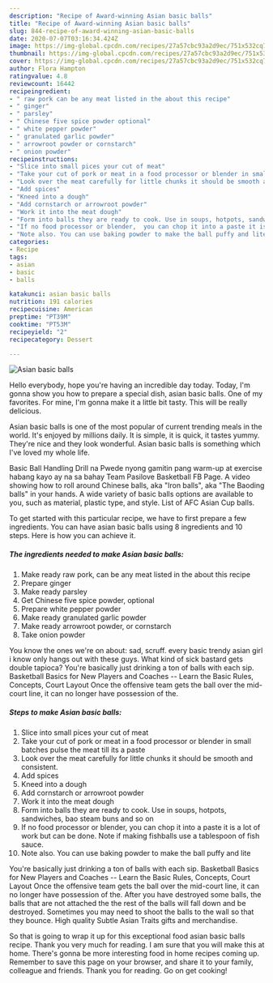 ```yaml
---
description: "Recipe of Award-winning Asian basic balls"
title: "Recipe of Award-winning Asian basic balls"
slug: 844-recipe-of-award-winning-asian-basic-balls
date: 2020-07-07T03:16:34.424Z
image: https://img-global.cpcdn.com/recipes/27a57cbc93a2d9ec/751x532cq70/asian-basic-balls-recipe-main-photo.jpg
thumbnail: https://img-global.cpcdn.com/recipes/27a57cbc93a2d9ec/751x532cq70/asian-basic-balls-recipe-main-photo.jpg
cover: https://img-global.cpcdn.com/recipes/27a57cbc93a2d9ec/751x532cq70/asian-basic-balls-recipe-main-photo.jpg
author: Flora Hampton
ratingvalue: 4.8
reviewcount: 16442
recipeingredient:
- " raw pork can be any meat listed in the about this recipe"
- " ginger"
- " parsley"
- " Chinese five spice powder optional"
- " white pepper powder"
- " granulated garlic powder"
- " arrowroot powder or cornstarch"
- " onion powder"
recipeinstructions:
- "Slice into small pices your cut of meat"
- "Take your cut of pork or meat in a food processor or blender in small batches pulse the meat till its a paste"
- "Look over the meat carefully for little chunks it should be smooth and consistent."
- "Add spices"
- "Kneed into a dough"
- "Add cornstarch or arrowroot powder"
- "Work it into the meat dough"
- "Form into balls they are ready to cook. Use in soups, hotpots, sandwiches,  bao steam buns and so on"
- "If no food processor or blender,  you can chop it into a paste it is a lot of work but can be done. Note if making fishballs use a tablespoon of fish sauce."
- "Note also. You can use baking powder to make the ball puffy and lite"
categories:
- Recipe
tags:
- asian
- basic
- balls

katakunci: asian basic balls 
nutrition: 191 calories
recipecuisine: American
preptime: "PT39M"
cooktime: "PT53M"
recipeyield: "2"
recipecategory: Dessert

---
```



![Asian basic balls](https://img-global.cpcdn.com/recipes/27a57cbc93a2d9ec/751x532cq70/asian-basic-balls-recipe-main-photo.jpg)

Hello everybody, hope you're having an incredible day today. Today, I'm gonna show you how to prepare a special dish, asian basic balls. One of my favorites. For mine, I'm gonna make it a little bit tasty. This will be really delicious.

Asian basic balls is one of the most popular of current trending meals in the world. It's enjoyed by millions daily. It is simple, it is quick, it tastes yummy. They're nice and they look wonderful. Asian basic balls is something which I've loved my whole life.

Basic Ball Handling Drill na Pwede nyong gamitin pang warm-up at exercise habang kayo ay na sa bahay Team Pasilove Basketball FB Page. A video showing how to roll around Chinese balls, aka &#34;Iron balls&#34;, aka &#34;The Baoding balls&#34; in your hands. A wide variety of basic balls options are available to you, such as material, plastic type, and style. List of AFC Asian Cup balls.


To get started with this particular recipe, we have to first prepare a few ingredients. You can have asian basic balls using 8 ingredients and 10 steps. Here is how you can achieve it.

<!--inarticleads1-->

##### The ingredients needed to make Asian basic balls:

1. Make ready  raw pork, can be any meat listed in the about this recipe
1. Prepare  ginger
1. Make ready  parsley
1. Get  Chinese five spice powder, optional
1. Prepare  white pepper powder
1. Make ready  granulated garlic powder
1. Make ready  arrowroot powder, or cornstarch
1. Take  onion powder


You know the ones we&#39;re on about: sad, scruff. every basic trendy asian girl i know only hangs out with these guys. What kind of sick bastard gets double tapioca? You&#39;re basically just drinking a ton of balls with each sip. Basketball Basics for New Players and Coaches -- Learn the Basic Rules, Concepts, Court Layout Once the offensive team gets the ball over the mid-court line, it can no longer have possession of the. 

<!--inarticleads2-->

##### Steps to make Asian basic balls:

1. Slice into small pices your cut of meat
1. Take your cut of pork or meat in a food processor or blender in small batches pulse the meat till its a paste
1. Look over the meat carefully for little chunks it should be smooth and consistent.
1. Add spices
1. Kneed into a dough
1. Add cornstarch or arrowroot powder
1. Work it into the meat dough
1. Form into balls they are ready to cook. Use in soups, hotpots, sandwiches,  bao steam buns and so on
1. If no food processor or blender,  you can chop it into a paste it is a lot of work but can be done. Note if making fishballs use a tablespoon of fish sauce.
1. Note also. You can use baking powder to make the ball puffy and lite


You&#39;re basically just drinking a ton of balls with each sip. Basketball Basics for New Players and Coaches -- Learn the Basic Rules, Concepts, Court Layout Once the offensive team gets the ball over the mid-court line, it can no longer have possession of the. After you have destroyed some balls, the balls that are not attached the the rest of the balls will fall down and be destroyed. Sometimes you may need to shoot the balls to the wall so that they bounce. High quality Subtle Asian Traits gifts and merchandise. 

So that is going to wrap it up for this exceptional food asian basic balls recipe. Thank you very much for reading. I am sure that you will make this at home. There's gonna be more interesting food in home recipes coming up. Remember to save this page on your browser, and share it to your family, colleague and friends. Thank you for reading. Go on get cooking!
